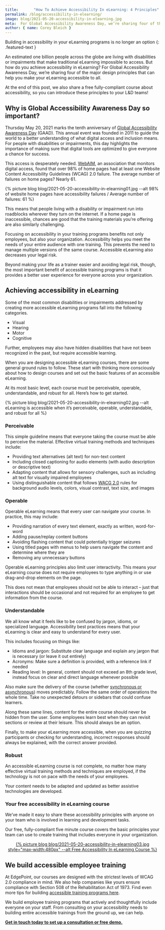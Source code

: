 ```yaml
---
title:       "How To Achieve Accessibility In eLearning: 4 Principles"
permalink: /blog/accessibility-in-elearning/
image: blog/2021-05-20-accessibility-in-elearning.jpg
meta:  For Global Accessibility Awareness Day, we’re sharing four of the major design principles that can help you make your eLearning accessible to all.
author: { name: Corey Bleich }
---
```


Building in accessibility in your eLearning programs is no longer an option
{: .featured-text }

An estimated one billion people across the globe are living with disabilities or impairments that make traditional eLearning impossible to access. But how do you achieve accessibility in eLearning? For Global Accessibility Awareness Day, we’re sharing four of the major design principles that can help you make your eLearning accessible to all. 

At the end of this post, we also share a free fully-compliant course about accessibility, so you can introduce these principles to your L&D teams!

## Why is Global Accessibility Awareness Day so important? 

Thursday May 20, 2021 marks the tenth anniversary of [Global Accessibility Awareness Day](https://globalaccessibilityawarenessday.org/) (GAAD). This annual event was founded in 2011 to guide the world to a better understanding of what digital access and inclusion means. For people with disabilities or impairments, this day highlights the importance of making sure that digital tools are optimized to give everyone a chance for success.

This access is desperately needed. [WebAIM](https://www.webaxe.org/category/stats), an association that monitors digital access, found that over 98% of home pages had at least one Website Content Accessibility Guidelines (WCAG) 2.0 failure. The average number of failures on home pages? Nearly 61. 


{% picture blog blog/2021-05-20-accessibility-in-elearning01.jpg --alt 98% of website home pages have accessibility failures / Average number of failures: 61 %}



This means that people living with a disability or impairment run into roadblocks wherever they turn on the internet. If a home page is inaccessible, chances are good that the training materials you’re offering are also similarly challenging. 

Focusing on accessibility in your training programs benefits not only employees, but also your organization. Accessibility helps you meet the needs of your entire audience with one training. This prevents the need to manage multiple versions of the same course. Accessible eLearning also decreases your legal risk. 

Beyond making your life as a trainer easier and avoiding legal risk, though, the most important benefit of accessible training programs is that it provides a better user experience for everyone across your organization. 

## Achieving accessibility in eLearning

Some of the most common disabilities or impairments addressed by creating more accessible eLearning programs fall into the following categories.

* Visual
* Hearing
* Motor
* Cognitive

Further, employees may also have hidden disabilities that have not been recognized in the past, but require accessible learning.

When you are designing accessible eLearning courses, there are some general ground rules to follow. These start with thinking more consciously about how to design courses and set out the basic features of an accessible eLearning. 

At its most basic level, each course must be perceivable, operable, understandable, and robust for all. Here’s how to get started. 


{% picture blog blog/2021-05-20-accessibility-in-elearning02.jpg --alt eLearning is accessible when it’s perceivable, operable, understandable, and robust for all %}



### Perceivable

This simple guideline means that everyone taking the course must be able to perceive the material. Effective virtual training methods and techniques include: 

* Providing text alternatives (alt text) for non-text content
* Including closed captioning for audio elements (with audio description or descriptive text)
* Adapting content that allows for sensory challenges, such as including alt text for visually impaired employees
* Using distinguishable content that follows [WACG 2.0](https://www.w3.org/WAI/standards-guidelines/wcag/) rules for background audio levels, colors, visual contrast, text size, and images

### Operable

Operable eLearning means that every user can navigate your course. In practice, this may include: 

* Providing narration of every text element, exactly as written, word-for-word
* Adding pause/replay content buttons
* Avoiding flashing content that could potentially trigger seizures
* Using titled pages with menus to help users navigate the content and determine where they are
* Removing any unnecessary buttons

Operable eLearning principles also limit user interactivity. This means your eLearning course does not require employees to type anything in or use drag-and-drop elements on the page. 

This does not mean that employees should not be able to interact – just that interactions should be occasional and not required for an employee to get information from the course.

### Understandable

We all know what it feels like to be confused by jargon, idioms, or specialized language. Accessibility best practices means that your eLearning is clear and easy to understand for every user. 

This includes focusing on things like:

* Idioms and jargon: Substitute clear language and explain any jargon that is necessary (or leave it out entirely)
* Acronyms: Make sure a definition is provided, with a reference link if needed
* Reading level: In general, content should not exceed an 8th grade level, instead focus on clear and direct language whenever possible

Also make sure the delivery of the course (whether [synchronous or asynchronous](/blog/synchronous-vs-asynchronous-learning/)) moves predictably. Follow the same order of operations the whole time. Take no unexpected detours or sidebars that could confuse learners. 

Along these same lines, content for the entire course should never be hidden from the user. Some employees learn best when they can revisit sections or review at their leisure. This should always be an option.

Finally, to make your eLearning more accessible, when you are quizzing participants or checking for understanding, incorrect responses should always be explained, with the correct answer provided. 

### Robust

An accessible eLearning course is not complete, no matter how many effective virtual training methods and techniques are employed, if the technology is not on pace with the needs of your employees. 

Your content needs to be adapted and updated as better assistive technologies are developed. 

### Your free accessibility in eLearning course 
We’ve made it easy to share these accessibility principles with anyone on your team who is involved in learning and development tasks. 

Our free, fully-compliant five minute course covers the basic principles your team can use to create training that includes everyone in your organization. 



<p style="text-align: center" class="marginBot">
  <a href="https://edg.pt/demo-508-SL" target="_blank">
    {% picture blog blog/2021-05-20-accessibility-in-elearning03.jpg style="max-width:480px" --alt Free Accessibility In eLearning Course %}
  </a>
</p>



## We build accessible employee training

At EdgePoint, our courses are designed with the strictest levels of WCAG 2.0 compliance in mind. We also help companies like yours ensure compliance with Section 508 of the Rehabilitation Act of 1973. Find even more tips for building [accessible training programs here](/blog/accessible-elearning-programs/). 

We build employee training programs that actively and thoughtfully include everyone on your staff. From consulting on your accessibility needs to building entire accessible trainings from the ground up, we can help. 

[**Get in touch today to set up a consultation or free demo.**](/contact/) 
